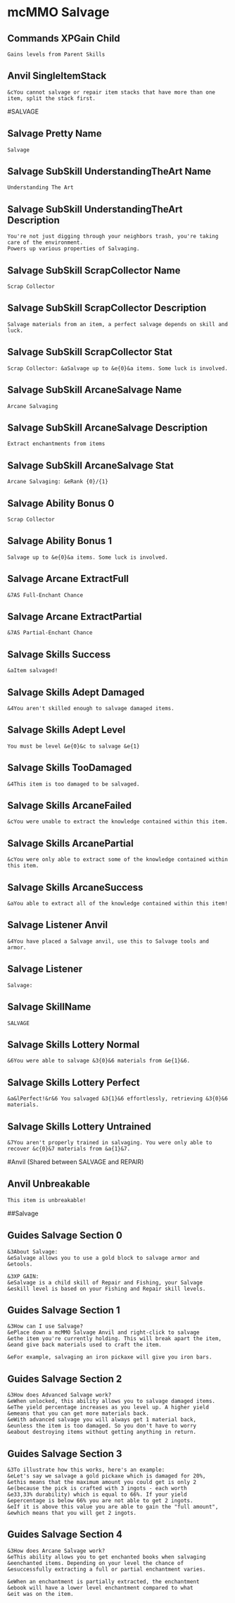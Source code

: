# mcMMO Salvage

## Commands XPGain Child

```
Gains levels from Parent Skills
```



## Anvil SingleItemStack

```
&cYou cannot salvage or repair item stacks that have more than one item, split the stack first.
```



#SALVAGE
## Salvage Pretty Name

```
Salvage
```

## Salvage SubSkill UnderstandingTheArt Name

```
Understanding The Art
```

## Salvage SubSkill UnderstandingTheArt Description

```
You're not just digging through your neighbors trash, you're taking care of the environment.
Powers up various properties of Salvaging.
```

## Salvage SubSkill ScrapCollector Name

```
Scrap Collector
```

## Salvage SubSkill ScrapCollector Description

```
Salvage materials from an item, a perfect salvage depends on skill and luck.
```

## Salvage SubSkill ScrapCollector Stat

```
Scrap Collector: &aSalvage up to &e{0}&a items. Some luck is involved.
```

## Salvage SubSkill ArcaneSalvage Name

```
Arcane Salvaging
```

## Salvage SubSkill ArcaneSalvage Description

```
Extract enchantments from items
```

## Salvage SubSkill ArcaneSalvage Stat

```
Arcane Salvaging: &eRank {0}/{1}
```

## Salvage Ability Bonus 0

```
Scrap Collector
```

## Salvage Ability Bonus 1

```
Salvage up to &e{0}&a items. Some luck is involved.
```

## Salvage Arcane ExtractFull

```
&7AS Full-Enchant Chance
```

## Salvage Arcane ExtractPartial

```
&7AS Partial-Enchant Chance
```

## Salvage Skills Success

```
&aItem salvaged!
```

## Salvage Skills Adept Damaged

```
&4You aren't skilled enough to salvage damaged items.
```

## Salvage Skills Adept Level

```
You must be level &e{0}&c to salvage &e{1}
```

## Salvage Skills TooDamaged

```
&4This item is too damaged to be salvaged.
```

## Salvage Skills ArcaneFailed

```
&cYou were unable to extract the knowledge contained within this item.
```

## Salvage Skills ArcanePartial

```
&cYou were only able to extract some of the knowledge contained within this item.
```

## Salvage Skills ArcaneSuccess

```
&aYou able to extract all of the knowledge contained within this item!
```

## Salvage Listener Anvil

```
&4You have placed a Salvage anvil, use this to Salvage tools and armor.
```

## Salvage Listener

```
Salvage:
```

## Salvage SkillName

```
SALVAGE
```

## Salvage Skills Lottery Normal

```
&6You were able to salvage &3{0}&6 materials from &e{1}&6.
```

## Salvage Skills Lottery Perfect

```
&a&lPerfect!&r&6 You salvaged &3{1}&6 effortlessly, retrieving &3{0}&6 materials.
```

## Salvage Skills Lottery Untrained

```
&7You aren't properly trained in salvaging. You were only able to recover &c{0}&7 materials from &a{1}&7.
```


#Anvil (Shared between SALVAGE and REPAIR)
## Anvil Unbreakable

```
This item is unbreakable!
```



##Salvage
## Guides Salvage Section 0

```
&3About Salvage:
&eSalvage allows you to use a gold block to salvage armor and
&etools.

&3XP GAIN:
&eSalvage is a child skill of Repair and Fishing, your Salvage
&eskill level is based on your Fishing and Repair skill levels.
```

## Guides Salvage Section 1

```
&3How can I use Salvage?
&ePlace down a mcMMO Salvage Anvil and right-click to salvage
&ethe item you're currently holding. This will break apart the item,
&eand give back materials used to craft the item.

&eFor example, salvaging an iron pickaxe will give you iron bars.
```

## Guides Salvage Section 2

```
&3How does Advanced Salvage work?
&eWhen unlocked, this ability allows you to salvage damaged items.
&eThe yield percentage increases as you level up. A higher yield
&emeans that you can get more materials back.
&eWith advanced salvage you will always get 1 material back,
&eunless the item is too damaged. So you don't have to worry
&eabout destroying items without getting anything in return.
```

## Guides Salvage Section 3

```
&3To illustrate how this works, here's an example:
&eLet's say we salvage a gold pickaxe which is damaged for 20%,
&ethis means that the maximum amount you could get is only 2
&e(because the pick is crafted with 3 ingots - each worth
&e33,33% durability) which is equal to 66%. If your yield
&epercentage is below 66% you are not able to get 2 ingots.
&eIf it is above this value you are able to gain the "full amount",
&ewhich means that you will get 2 ingots.
```

## Guides Salvage Section 4

```
&3How does Arcane Salvage work?
&eThis ability allows you to get enchanted books when salvaging
&eenchanted items. Depending on your level the chance of
&esuccessfully extracting a full or partial enchantment varies.

&eWhen an enchantment is partially extracted, the enchantment
&ebook will have a lower level enchantment compared to what
&eit was on the item.
```


